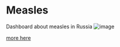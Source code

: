 # Measles
Dashboard about measles in Russia
![image](https://user-images.githubusercontent.com/97680698/236008460-06840499-1db1-4686-9046-ddb42a5f6bf9.png)

[more here](https://public.tableau.com/app/profile/milya4292/viz/MeaslesinRussia2023-05-03/Dashboard1)
